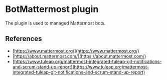 BotMattermost plugin
===============

The plugin is used to managed Mattermost bots.

References
----------
* [https://www.mattermost.org/](https://www.mattermost.org/)
* [https://about.mattermost.com/](https://about.mattermost.com/)
* [https://www.tuleap.org/mattermost-integrated-tuleap-git-notifications-and-scrum-stand-up-report](https://www.tuleap.org/mattermost-integrated-tuleap-git-notifications-and-scrum-stand-up-report)
